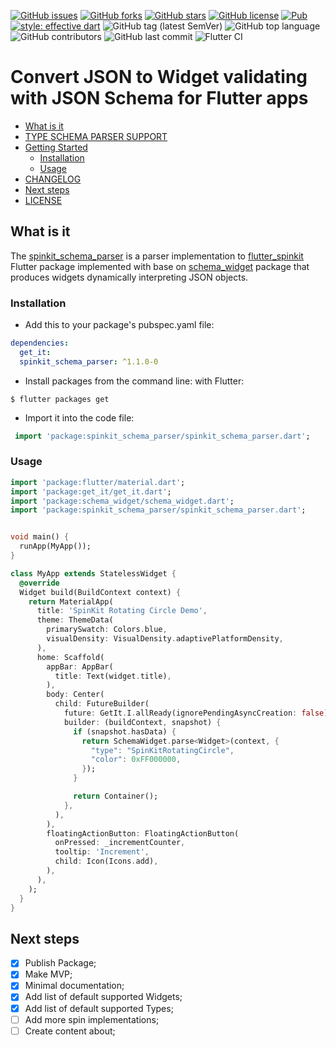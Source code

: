 [![GitHub issues](https://img.shields.io/github/issues/Legytma/spinkit_schema_parser)](https://github.com/Legytma/spinkit_schema_parser/issues "GitHub issues")
[![GitHub forks](https://img.shields.io/github/forks/Legytma/spinkit_schema_parser)](https://github.com/Legytma/spinkit_schema_parser/network "GitHub forks")
[![GitHub stars](https://img.shields.io/github/stars/Legytma/spinkit_schema_parser)](https://github.com/Legytma/spinkit_schema_parser/stargazers "GitHub stars")
[![GitHub license](https://img.shields.io/github/license/Legytma/spinkit_schema_parser)](https://github.com/Legytma/spinkit_schema_parser/blob/master/LICENSE "GitHub license")
[![Pub](https://img.shields.io/pub/v/spinkit_schema_parser)](https://pub.dev/packages/spinkit_schema_parser "Pub")
[![style: effective dart](https://img.shields.io/badge/style-effective_dart-40c4ff.svg)](https://github.com/tenhobi/effective_dart "style: effective dart")
![GitHub tag (latest SemVer)](https://img.shields.io/github/v/tag/Legytma/spinkit_schema_parser "GitHub tag (latest SemVer)")
![GitHub top language](https://img.shields.io/github/languages/top/Legytma/spinkit_schema_parser "GitHub top language")
![GitHub contributors](https://img.shields.io/github/contributors/Legytma/spinkit_schema_parser "GitHub contributors")
![GitHub last commit](https://img.shields.io/github/last-commit/Legytma/spinkit_schema_parser "GitHub last commit")
![Flutter CI](https://github.com/Legytma/spinkit_schema_parser/workflows/Flutter%20CI/badge.svg "Flutter CI")

# Convert JSON to Widget validating with JSON Schema for Flutter apps

* [What is it](#what-is-it "What is it")
* [TYPE SCHEMA PARSER SUPPORT](TYPE_SCHEMA_PARSER_SUPPORT.md "TYPE SCHEMA PARSER SUPPORT")
* [Getting Started](#getting-started "Getting Started")
  * [Installation](#installation "Installation")
  * [Usage](#usage "Usage")
* [CHANGELOG](CHANGELOG.md "CHANGELOG")
* [Next steps](#next-steps "Next steps")
* [LICENSE](LICENSE "LICENSE")

## What is it

The [spinkit_schema_parser](https://pub.dev/packages/spinkit_schema_parser "spinkit_schema_parser") is a parser implementation to [flutter_spinkit](https://pub.dev/packages/flutter_spinkit "flutter_spinkit") Flutter package implemented with base on [schema_widget](https://pub.dev/packages/schema_widget "schema_widget") package that produces widgets dynamically interpreting JSON objects.

### Installation

* Add this to your package's pubspec.yaml file:
```yaml
dependencies:
  get_it:
  spinkit_schema_parser: ^1.1.0-0
```
* Install packages from the command line:
  with Flutter:
```shell script
$ flutter packages get
```
* Import it into the code file:
```dart
 import 'package:spinkit_schema_parser/spinkit_schema_parser.dart'; 
```

### Usage

```dart
import 'package:flutter/material.dart';
import 'package:get_it/get_it.dart';
import 'package:schema_widget/schema_widget.dart';
import 'package:spinkit_schema_parser/spinkit_schema_parser.dart';


void main() {
  runApp(MyApp());
}

class MyApp extends StatelessWidget {
  @override
  Widget build(BuildContext context) {
    return MaterialApp(
      title: 'SpinKit Rotating Circle Demo',
      theme: ThemeData(
        primarySwatch: Colors.blue,
        visualDensity: VisualDensity.adaptivePlatformDensity,
      ),
      home: Scaffold(
        appBar: AppBar(
          title: Text(widget.title),
        ),
        body: Center(
          child: FutureBuilder(
            future: GetIt.I.allReady(ignorePendingAsyncCreation: false),
            builder: (buildContext, snapshot) {
              if (snapshot.hasData) {
                return SchemaWidget.parse<Widget>(context, {
                  "type": "SpinKitRotatingCircle",
                  "color": 0xFF000000,
                });
              }

              return Container();
            },
          ),
        ),
        floatingActionButton: FloatingActionButton(
          onPressed: _incrementCounter,
          tooltip: 'Increment',
          child: Icon(Icons.add),
        ),
      ),
    );
  }
}
```

## Next steps

- [x] Publish Package;
- [x] Make MVP;
- [x] Minimal documentation;
- [x] Add list of default supported Widgets;
- [x] Add list of default supported Types;
- [ ] Add more spin implementations;
- [ ] Create content about;
